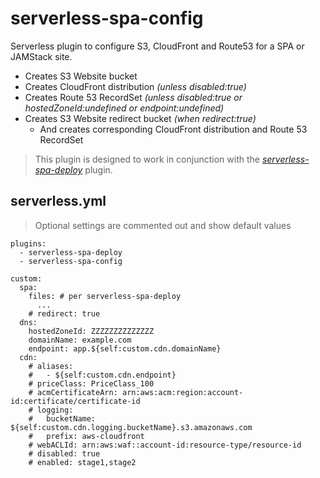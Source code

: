 # serverless-spa-config

Serverless plugin to configure S3, CloudFront and Route53 for a SPA or JAMStack site.

* Creates S3 Website bucket
* Creates CloudFront distribution _(unless disabled:true)_
* Creates Route 53 RecordSet _(unless disabled:true or hostedZoneId:undefined or endpoint:undefined)_
* Creates S3 Website redirect bucket _(when redirect:true)_
  * And creates corresponding CloudFront distribution and Route 53 RecordSet

> This plugin is designed to work in conjunction with the [_serverless-spa-deploy_](https://github.com/DanteInc/serverless-spa-deploy) plugin.

## serverless.yml

> Optional settings are commented out and show default values

```
plugins:
  - serverless-spa-deploy
  - serverless-spa-config

custom:
  spa:
    files: # per serverless-spa-deploy
      ...
    # redirect: true
  dns:
    hostedZoneId: ZZZZZZZZZZZZZZ
    domainName: example.com
    endpoint: app.${self:custom.cdn.domainName}
  cdn:
    # aliases:
    #   - ${self:custom.cdn.endpoint}
    # priceClass: PriceClass_100
    # acmCertificateArn: arn:aws:acm:region:account-id:certificate/certificate-id
    # logging:
    #   bucketName: ${self:custom.cdn.logging.bucketName}.s3.amazonaws.com
    #   prefix: aws-cloudfront
    # webACLId: arn:aws:waf::account-id:resource-type/resource-id
    # disabled: true
    # enabled: stage1,stage2
```
